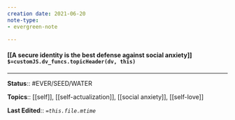 ```yaml
---
creation date: 2021-06-20
note-type: 
- evergreen-note

---
```


#### [[A secure identity is the best defense against social anxiety]] `$=customJS.dv_funcs.topicHeader(dv, this)`




---

**Status**:: #EVER/SEED/WATER  

**Topics**::  [[self]], [[self-actualization]], [[social anxiety]], [[self-love]]
	
**Last Edited**:: *`=this.file.mtime`*